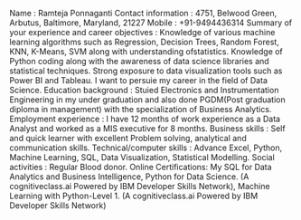 Name : Ramteja Ponnaganti
Contact information : 4751, Belwood Green, Arbutus, Baltimore, Maryland, 21227
Mobile : +91-9494436314
Summary of your experience and career objectives : Knowledge of various machine learning algorithms such as Regression, Decision Trees, Random Forest, KNN, K-Means, SVM along with understanding ofstatistics. Knowledge of Python coding along with the awareness of data science libraries and statistical techniques. Strong exposure to data visualization tools such as Power BI and Tableau. I want to persuie my career in the field of Data Science.
Education background : Stuied Electronics and Instrumentation Engineering in my under graduation and also done PGDM(Post graduation diploma in management) with the specialization of Business Analytics.
Employment experience : I have 12 months of work experience as a Data Analyst and worked as a MIS executive for 8 months. 
Business skills : Self and quick learner with excellent Problem solving, analytical and communication skills. 
Technical/computer skills : Advance Excel, Python, Machine Learning, SQL, Data Visualization, Statistical Modelling.
Social activities : Regular Blood donor.
Online Certifications: My SQL for Data Analytics and Business Intelligence, Python for Data Science. (A cognitiveclass.ai Powered by IBM Developer Skills Network),  Machine Learning with Python-Level 1. (A cognitiveclass.ai Powered by IBM Developer Skills Network)
